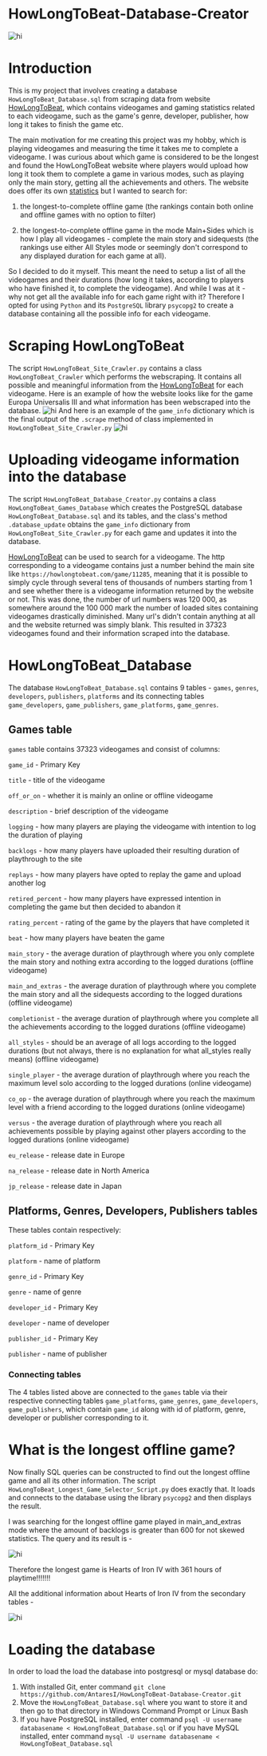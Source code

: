 # HowLongToBeat-Database-Creator
![hi](/png/howlongtobeat_website.png)

# Introduction
This is my project that involves creating a database `HowLongToBeat_Database.sql` from scraping data from website [HowLongToBeat](https://howlongtobeat.com/), which contains videogames and gaming statistics related to each videogame, such as the game's genre, developer, publisher, how long it takes to finish the game etc. 

The main motivation for me creating this project was my hobby, which is playing videogames and measuring the time it takes me to complete a videogame. I was curious about which game is considered to be the longest and found the HowLongToBeat website where players would upload how long it took them to complete a game in various modes, such as playing only the main story, getting all the achievements and others. The website does offer its own [statistics](https://howlongtobeat.com/stats) but I wanted to search for: 

1) the longest-to-complete offline game (the rankings contain both online and offline games with no option to filter)

2) the longest-to-complete offline game in the mode Main+Sides which is how I play all videogames - complete the main story and sidequests (the rankings use either All Styles mode or seemingly don't correspond to any displayed duration for each game at all).

So I decided to do it myself. This meant the need to setup a list of all the videogames and their durations (how long it takes, according to players who have finished it, to complete the videogame). And while I was at it - why not get all the available info for each game right with it? Therefore I opted for using `Python` and its `PostgreSQL` library `psycopg2` to create a database containing all the possible info for each videogame. 

# Scraping HowLongToBeat

The script `HowLongToBeat_Site_Crawler.py` contains a class `HowLongToBeat_Crawler` which performs the webscraping. It contains all possible and meaningful information from the [HowLongToBeat](https://howlongtobeat.com/) for each videogame. Here is an example of how the website looks like for the game Europa Universalis III and what information has been webscraped into the database.
![hi](/png/website_scraped_info.png)
And here is an example of the `game_info` dictionary which is the final output of the `.scrape` method of class implemented in `HowLongToBeat_Site_Crawler.py`
![hi](/png/python_scraped_info.png)
# Uploading videogame information into the database

The script `HowLongToBeat_Database_Creator.py` contains a class `HowLongToBeat_Games_Database` which creates the PostgreSQL database `HowLongToBeat_Database.sql` and its tables, and the class's method `.database_update` obtains the `game_info` dictionary from `HowLongToBeat_Site_Crawler.py` for each game and updates it into the database.

[HowLongToBeat](https://howlongtobeat.com/) can be used to search for a videogame. The http corresponding to a videogame contains just a number behind the main site like `https://howlongtobeat.com/game/11285`, meaning that it is possible to simply cycle through several tens of thousands of numbers starting from 1 and see whether there is a videogame information returned by the website or not. This was done, the number of url numbers was 120 000, as somewhere around the 100 000 mark the number of loaded sites containing videogames drastically diminished. Many url's didn't contain anything at all and the website returned was simply blank. This resulted in 37323 videogames found and their information scraped into the database.

# HowLongToBeat_Database

The database `HowLongToBeat_Database.sql` contains 9 tables - `games`, `genres`, `developers`, `publishers`, `platforms` and its connecting tables `game_developers`, `game_publishers`, `game_platforms`, `game_genres`. 
## Games table
`games` table contains 37323 videogames and consist of columns:

`game_id` - Primary Key

`title` - title of the videogame

`off_or_on` - whether it is mainly an online or offline videogame

`description` - brief description of the videogame 

`logging` - how many players are playing the videogame with intention to log the duration of playing

`backlogs` - how many players have uploaded their resulting duration of playthrough to the site

`replays` - how many players have opted to replay the game and upload another log

`retired_percent` - how many players have expressed intention in completing the game but then decided to abandon it

`rating_percent` - rating of the game by the players that have completed it

`beat` - how many players have beaten the game

`main_story` - the average duration of playthrough where you only complete the main story and nothing extra according to the logged durations (offline videogame)

`main_and_extras` - the average duration of playthrough where you complete the main story and all the sidequests according to the logged durations (offline videogame)

`completionist` - the average duration of playthrough where you complete all the achievements according to the logged durations  (offline videogame)

`all_styles` - should be an average of all logs according to the logged durations (but not always, there is no explanation for what all_styles really means)  (offline videogame)

`single_player` - the average duration of playthrough where you reach the maximum level solo according to the logged durations (online videogame)

`co_op` - the average duration of playthrough where you reach the maximum level with a friend according to the logged durations (online videogame)

`versus` - the average duration of playthrough where you reach all achievements possible by playing against other players according to the logged durations (online videogame)

`eu_release` - release date in Europe

`na_release` - release date in North America

`jp_release` - release date in Japan

## Platforms, Genres, Developers, Publishers tables
These tables contain respectively:

`platform_id` - Primary Key

`platform` - name of platform


`genre_id` - Primary Key

`genre` - name of genre


`developer_id` - Primary Key

`developer` - name of developer


`publisher_id` - Primary Key

`publisher` - name of publisher


### Connecting tables
The 4 tables listed above are connected to the `games` table via their respective connecting tables `game_platforms`, `game_genres`, `game_developers`, `game_publishers`, which contain `game_id` along with id of platform, genre, developer or publisher corresponding to it.

# What is the longest offline game?
Now finally SQL queries can be constructed to find out the longest offline game and all its other information. The script `HowLongToBeat_Longest_Game_Selector_Script.py` does exactly that. It loads and connects to the database using the library `psycopg2` and then displays the result. 



I was searching for the longest offline game played in main_and_extras mode where the amount of backlogs is greater than 600 for not skewed statistics. The query and its result is - 

![hi](/png/longest_game_games.png)

Therefore the longest game is Hearts of Iron IV with 361 hours of playtime!!!!!!!

All the additional information about Hearts of Iron IV from the secondary tables -

![hi](/png/longest_game_info.png)

# Loading the database
In order to load the load the database into postgresql or mysql database do:
1) With installed Git, enter command `git clone https://github.com/AntaresI/HowLongToBeat-Database-Creator.git`
2) Move the `HowLongToBeat_Database.sql` where you want to store it and then go to that directory in Windows Command Prompt or Linux Bash
3) If you have PostgreSQL installed, enter command `psql -U username databasename < HowLongToBeat_Database.sql` or if you have MySQL installed, enter command `mysql -U username databasename < HowLongToBeat_Database.sql`
